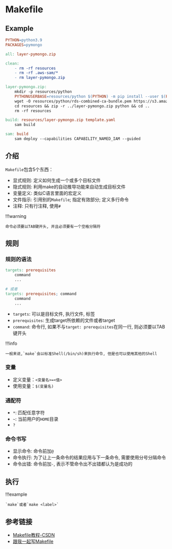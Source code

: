 # Makefile

## Example

```makefile
PYTHON=python3.9
PACKAGES=pymongo

all: layer-pymongo.zip

clean:
    - rm -rf resources
    - rm -rf .aws-sam/*
    - rm layer-pymongo.zip

layer-pymongo.zip:
    mkdir -p resources/python
    PYTHONUSERBASE=resources/python $(PYTHON) -m pip install --user $(PACKAGES)
    wget -O resources/python/rds-combined-ca-bundle.pem https://s3.amazonaws.com/rds-downloads/rds-combined-ca-bundle.pem
    cd resources && zip -r ../layer-pymongo.zip python && cd ..
    rm -rf resources

build: resources/layer-pymongo.zip template.yaml
    sam build

sam: build
    sam deploy --capabilities CAPABILITY_NAMED_IAM --guided
```

## 介绍

`Makefile`包含5个东西：

* 显式规则: 定义如何生成一个或多个目标文件
* 隐式规则: 利用make的自动推导功能来自动生成目标文件
* 变量定义: 类似C语言里面的宏定义
* 文件指示: 引用别的`Makefile`; 指定有效部分; 定义多行命令
* 注释: 只有行注释, 使用`#`

!!!warning

    命令必须要以TAB键开头, 并且必须要有一个空格分隔符

## 规则

### 规则的语法

```makefile
targets: prerequisites
    command
    ...

# 或者
targets: prerequisites; command
    command
    ...
```

* `targets`: 可以是目标文件, 执行文件, 标签
* `prerequisites`: 生成target所依赖的文件或者target
* `command`: 命令行, 如果不与`target: prerequisites`在同一行, 则必须要以TAB键开头

!!!info

    一般来说,`make`会以标准Shell(/bin/sh)来执行命令, 但是也可以使用其他的Shell

### 变量

* 定义变量：`<变量名>=<值>`
* 使用变量：`$(变量名)`

### 通配符

* `*`: 匹配任意字符
* `~`: 当前用户的`HOME`目录
* `?`

### 命令书写

* 显示命令: 命令前加`@`
* 命令执行: 为了让上一条命令的结果应用与下一条命令, 需要使用分号分隔命令
* 命令出错: 命令前加`-`, 表示不管命令出不出错都认为是成功的

## 执行

!!!example

    `make`或者`make <label>`

## 参考链接

* [Makefile教程-CSDN](https://blog.csdn.net/weixin_38391755/article/details/80380786)
* [跟我一起写Makefile](https://seisman.github.io/how-to-write-makefile/introduction.html)
